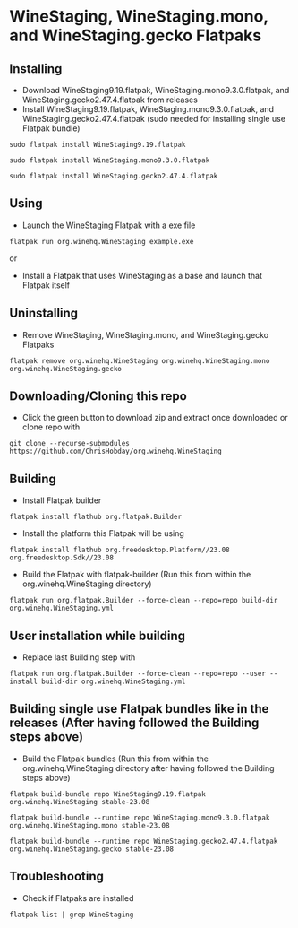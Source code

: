 # WineStaging, WineStaging.mono, and WineStaging.gecko Flatpaks
## Installing
- Download WineStaging9.19.flatpak, WineStaging.mono9.3.0.flatpak, and WineStaging.gecko2.47.4.flatpak from releases
- Install WineStaging9.19.flatpak, WineStaging.mono9.3.0.flatpak, and WineStaging.gecko2.47.4.flatpak (sudo needed for installing single use Flatpak bundle)
```console
sudo flatpak install WineStaging9.19.flatpak
```
```console
sudo flatpak install WineStaging.mono9.3.0.flatpak
```
```console
sudo flatpak install WineStaging.gecko2.47.4.flatpak
```
## Using
- Launch the WineStaging Flatpak with a exe file
```console
flatpak run org.winehq.WineStaging example.exe
```
or
- Install a Flatpak that uses WineStaging as a base and launch that Flatpak itself
## Uninstalling
- Remove WineStaging, WineStaging.mono, and WineStaging.gecko Flatpaks
```console
flatpak remove org.winehq.WineStaging org.winehq.WineStaging.mono org.winehq.WineStaging.gecko
```
## Downloading/Cloning this repo
- Click the green button to download zip and extract once downloaded or clone repo with
```console
git clone --recurse-submodules https://github.com/ChrisHobday/org.winehq.WineStaging
```
## Building
- Install Flatpak builder
```console
flatpak install flathub org.flatpak.Builder
```
- Install the platform this Flatpak will be using
```console
flatpak install flathub org.freedesktop.Platform//23.08 org.freedesktop.Sdk//23.08
```
- Build the Flatpak with flatpak-builder (Run this from within the org.winehq.WineStaging directory)
```console
flatpak run org.flatpak.Builder --force-clean --repo=repo build-dir org.winehq.WineStaging.yml
```
## User installation while building
- Replace last Building step with
```console
flatpak run org.flatpak.Builder --force-clean --repo=repo --user --install build-dir org.winehq.WineStaging.yml
```
## Building single use Flatpak bundles like in the releases (After having followed the Building steps above)
- Build the Flatpak bundles (Run this from within the org.winehq.WineStaging directory after having followed the Building steps above)
```console
flatpak build-bundle repo WineStaging9.19.flatpak org.winehq.WineStaging stable-23.08
```
```console
flatpak build-bundle --runtime repo WineStaging.mono9.3.0.flatpak org.winehq.WineStaging.mono stable-23.08
```
```console
flatpak build-bundle --runtime repo WineStaging.gecko2.47.4.flatpak org.winehq.WineStaging.gecko stable-23.08
```
## Troubleshooting
- Check if Flatpaks are installed
```console
flatpak list | grep WineStaging
```